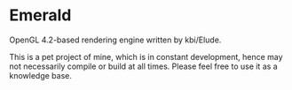 Emerald
=======

OpenGL 4.2-based rendering engine written by kbi/Elude.

This is a pet project of mine, which is in constant development,
hence may not necessarily compile or build at all times. Please
feel free to use it as a knowledge base.
